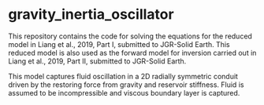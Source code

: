 # gravity_inertia_oscillator

This repository contains the code for solving the equations for the reduced model in Liang et al., 2019, Part I, submitted to JGR-Solid Earth. This reduced model is also used as the forward model for inversion carried out in Liang et al., 2019, Part II, submitted to JGR-Solid Earth. 

This model captures fluid oscillation in a 2D radially symmetric conduit driven by the restoring force from gravity and reservoir stiffness. Fluid is assumed to be incompressible and viscous boundary layer is captured.
